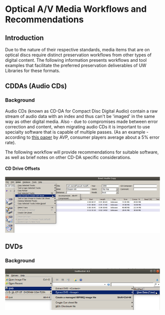 # Optical A/V Media Workflows and Recommendations

## Introduction

Due to the nature of their respective standards, media items that are on optical discs require distinct preservation workflows from other types of digital content. The following information presents workflows and tool examples that facilitate the preferred preservation deliverables of UW Libraries for these formats. 

## CDDAs (Audio CDs)


### Background

Audio CDs (known as CD-DA for Compact Disc Digital Audio) contain a raw stream of audio data with an index and thus can't be 'imaged' in the same way as other digital media. Also - due to compromises made between error correction and content, when migrating audio CDs it is important to use specialty software that is capable of multiple passes. (As an example - according to [this paper](https://www.weareavp.com/wp-content/uploads/2014/04/OpticalMediaPreservation.pdf) by AVP, consumer players average about a 5% error rate).

The following workflow will provide recommendations for suitable software, as well as brief notes on other CD-DA specific considerations.

#### CD Drive Offsets



![EAC window example](/resources/EAC.jpg)

## DVDs

### Background

![Isobuster window example](/resources/isobuster.jpg)